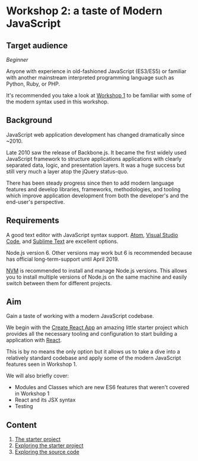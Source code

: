 # Workshop 2: a taste of Modern JavaScript

## Target audience

_Beginner_

Anyone with experience in old-fashioned JavaScript (ES3/ES5) or familiar with another mainstream interpreted programming language such as Python, Ruby, or PHP.

It's recommended you take a look at [Workshop 1](../1/overview.md) to be familiar with some of the modern syntax used in this workshop.

## Background

JavaScript web application development has changed dramatically since ~2010.

Late 2010 saw the release of Backbone.js. It became the first widely used JavaScript framework to structure applications applications with clearly separated data, logic, and presentation layers. It was a huge success but still very much a layer atop the jQuery status-quo.

There has been steady progress since then to add modern language features and develop libraries, frameworks, methodologies, and tooling which improve application development from both the developer's and the end-user's perspective.

## Requirements

A good text editor with JavaScript syntax support.
[Atom](https://atom.io/), [Visual Studio Code](https://code.visualstudio.com), and [Sublime Text](https://www.sublimetext.com/) are excellent options.

Node.js version 6. Other versions may work but 6 is recommended because has official long-term-support until April 2019.

[NVM](https://github.com/creationix/nvm) is recommended to install and manage Node.js versions.
This allows you to install multiple versions of Node.js on the same machine and easily switch between them for different projects.

## Aim

Gain a taste of working with a modern JavaScript codebase.

We begin with the [Create React App](https://github.com/facebookincubator/create-react-app) an amazing little starter project which provides all the necessary tooling and configuration to start building a application with [React](https://facebook.github.io/react/).

This is by no means the only option but it allows us to take a dive into a relatively standard codebase and apply some of the modern JavaScript features seen in Workshop 1.

We will also briefly cover:

* Modules and Classes which are new ES6 features that weren't covered in Workshop 1
* React and its JSX syntax
* Testing

## Content

1. [The starter project](./starter-project.md)
1. [Exploring the starter project](./exploring.md)
1. [Exploring the source code](./exploring-code.md)
